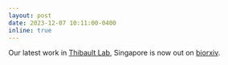 ```yaml
---
layout: post
date: 2023-12-07 10:11:00-0400
inline: true
---
```


Our latest work in [Thibault Lab](http://www.thibaultlab.com), Singapore is now out on [biorxiv](https://www.biorxiv.org/content/10.1101/2023.11.16.566967v2.abstract).
